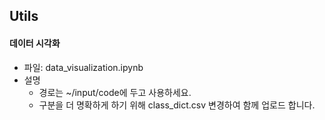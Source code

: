 ## Utils

#### 데이터 시각화
- 파일: data_visualization.ipynb
- 설명
  - 경로는 ~/input/code에 두고 사용하세요.
  - 구분을 더 명확하게 하기 위해 class_dict.csv 변경하여 함께 업로드 합니다.
